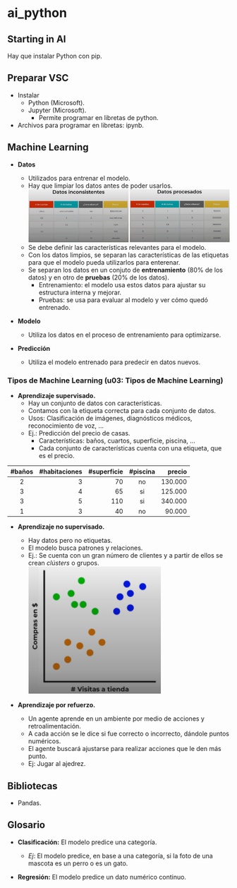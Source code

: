 # ai_python

## Starting in AI

Hay que instalar Python con pip.

## Preparar VSC

- Instalar
  - Python (Microsoft).
  - Jupyter (Microsoft).
    - Permite programar en libretas de python.
- Archivos para programar en libretas: ipynb.

## Machine Learning

- **Datos**
  - Utilizados para entrenar el modelo.
  - Hay que limpiar los datos antes de poder usarlos.
  ![Datos](/images/datos.png "Los datos deben ser consistentes")
  - Se debe definir las características relevantes para el modelo.
  - Con los datos limpios, se separan las características de las etiquetas para que el modelo pueda utilizarlos para enterenar.
  - Se separan los datos en un conjuto de **entrenamiento** (80% de los datos) y en otro de **pruebas** (20% de los datos).
    - Entrenamiento: el modelo usa estos datos para ajustar su estructura interna y mejorar.
    - Pruebas: se usa para evaluar al modelo y ver cómo quedó entrenado.
  
- **Modelo**
  - Utiliza los datos en el proceso de entrenamiento para optimizarse.
  
- **Predicción**
  - Utiliza el modelo entrenado para predecir en datos nuevos.

### Tipos de Machine Learning (u03: Tipos de Machine Learning)

- **Aprendizaje supervisado.**
  - Hay un conjunto de datos con características.
  - Contamos con la etiqueta correcta para cada conjunto de datos.
  - Usos: Clasificación de imágenes, diagnósticos médicos, reconocimiento de voz, ...
  - Ej.: Predicción del precio de casas.
    - Características: baños, cuartos, superficie, piscina, ...
    - Cada conjunto de características cuenta con una etiqueta, que es el precio.

| #baños | #habitaciones | #superficie | #piscina |  precio  |
|:------:|--------------:|------------:|:--------:|---------:|
|   2    |      3        |      70     |    no    |  130.000 |
|   3    |      4        |      65     |    si    |  125.000 |
|   3    |      5        |     110     |    si    |  340.000 |
|   1    |      3        |      40     |    no    |   90.000 |

- **Aprendizaje no supervisado.**
  - Hay datos pero no etiquetas.
  - El modelo busca patrones y relaciones.
  - Ej.: Se cuenta con un gran número de clientes y a partir de ellos se crean *clústers* o grupos.
  ![Grupos a partir de datos](/images/grupos.png "Grupos a partir de datos")
  
- **Aprendizaje por refuerzo.**
  - Un agente aprende en un ambiente por medio de acciones y retroalimentación.
  - A cada acción se le dice si fue correcto o incorrecto, dándole puntos numéricos.
  - El agente buscará ajustarse para realizar acciones que le den más punto.
  - Ej: Jugar al ajedrez.

## Bibliotecas

- Pandas.

## Glosario

- **Clasificación:** El modelo predice una categoría.
  - *Ej*:  El modelo predice, en base a una categoría, si la foto de una mascota es un perro o es un gato.
  
- **Regresión:** El modelo predice un dato numérico continuo.
  